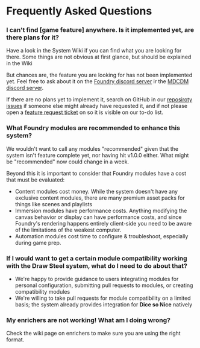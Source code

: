 # Frequently Asked Questions

### I can't find [game feature] anywhere. Is it implemented yet, are there plans for it?

Have a look in the System Wiki if you can find what you are looking for there. Some things are not obvious at first glance, but should be explained in the Wiki

But chances are, the feature you are looking for has not been implemented yet. Feel free to ask about it on the [Foundry discord server](https://discord.com/channels/170995199584108546/1390065189453435041) ir the [MDCDM discord server](https://discord.com/channels/332362513368875008/1342298358664138805).

If there are no plans yet to implement it, search on GitHub in our [reposiroty issues](https://github.com/MetaMorphic-Digital/draw-steel/issues) if someone else might already have requested it, and if not please open a [feature request ticket](https://github.com/MetaMorphic-Digital/draw-steel/issues/new/choose) on so it is visible on our to-do list.

### What Foundry modules are recommended to enhance this system?

We wouldn't want to call any modules "recommended" given that the system isn't feature complete yet, nor having hit v1.0.0 either. What might be "recommended" now could change in a week.

Beyond this it is important to consider that Foundry modules have a cost that must be evaluated:
- Content modules cost money. While the system doesn't have any exclusive content modules, there are many premium asset packs for things like scenes and playlists
- Immersion modules have performance costs. Anything modifying the canvas behavior or display can have performance costs, and since Foundry's rendering happens entirely client-side you need to be aware of the limitations of the weakest computer.
- Automation modules cost time to configure & troubleshoot, especially during game prep.

### If I would want to get a certain module compatibility working with the Draw Steel system, what do I need to do about that?

- We're happy to provide guidance to users integrating modules for personal configuration, submitting pull requests to modules, or creating compatibility modules
- We're willing to take pull requests for module compatibility on a limited basis; the system already provides integration for **Dice so Nice** natively

###  My enrichers are not working! What am I doing wrong?

Check the wiki page on enrichers to make sure you are using the right format.